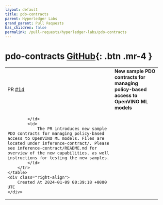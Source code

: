 ```yaml
---
layout: default
title: pdo-contracts
parent: Hyperledger Labs
grand_parent: Pull Requests
has_children: false
permalink: /pull-requests/hyperledger-labs/pdo-contracts
---
```


# pdo-contracts <span class="fs-3 right-align">[GitHub](https://github.com/hyperledger-labs/pdo-contracts){: .btn .mr-4 }</span>


<div>
    <table>
        <tr>
            <td>
                PR <a href="https://github.com/hyperledger-labs/pdo-contracts/pull/14" class=".btn">#14</a>
            </td>
            <td>
                <b>
                    New sample PDO contracts for managing policy-based access to OpenVINO ML models
                </b>
            </td>
        </tr>
        <tr>
            <td>
                
            </td>
            <td>
                The PR introduces new sample PDO contracts for managing policy-based access to OpenVINO ML models. Files are located under inference-contract/. Please see inference-contract/README.md for overview of the new capabilities, as well instructions for testing the new samples.
            </td>
        </tr>
    </table>
    <div class="right-align">
        Created At 2024-01-09 00:39:18 +0000 UTC
    </div>
</div>


